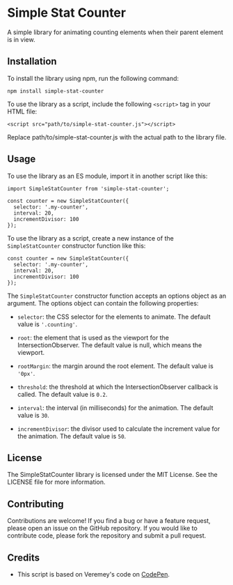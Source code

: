 # Simple Stat Counter

A simple library for animating counting elements when their parent element is in view.

## Installation

To install the library using npm, run the following command:

```
npm install simple-stat-counter
```

To use the library as a script, include the following `<script>` tag in your HTML file:

```
<script src="path/to/simple-stat-counter.js"></script>
```

Replace path/to/simple-stat-counter.js with the actual path to the library file.

## Usage

To use the library as an ES module, import it in another script like this:

```
import SimpleStatCounter from 'simple-stat-counter';

const counter = new SimpleStatCounter({
  selector: '.my-counter',
  interval: 20,
  incrementDivisor: 100
});
```

To use the library as a script, create a new instance of the `SimpleStatCounter` constructor function like this:

```
const counter = new SimpleStatCounter({
  selector: '.my-counter',
  interval: 20,
  incrementDivisor: 100
});
```

The `SimpleStatCounter` constructor function accepts an options object as an argument. The options object can contain the following properties:

- `selector`: the CSS selector for the elements to animate. The default value is `'.counting'`.

- `root`: the element that is used as the viewport for the IntersectionObserver. The default value is null, which means the viewport.

- `rootMargin`: the margin around the root element. The default value is `'0px'`.

- `threshold`: the threshold at which the IntersectionObserver callback is called. The default value is `0.2`.

- `interval`: the interval (in milliseconds) for the animation. The default value is `30`.

- `incrementDivisor`: the divisor used to calculate the increment value for the animation. The default value is `50`.

## License

The SimpleStatCounter library is licensed under the MIT License. See the LICENSE file for more information.

## Contributing

Contributions are welcome! If you find a bug or have a feature request, please open an issue on the GitHub repository. If you would like to contribute code, please fork the repository and submit a pull request.

## Credits

- This script is based on Veremey's code on [CodePen](https://codepen.io/veremey/pen/oNgbpKP).

